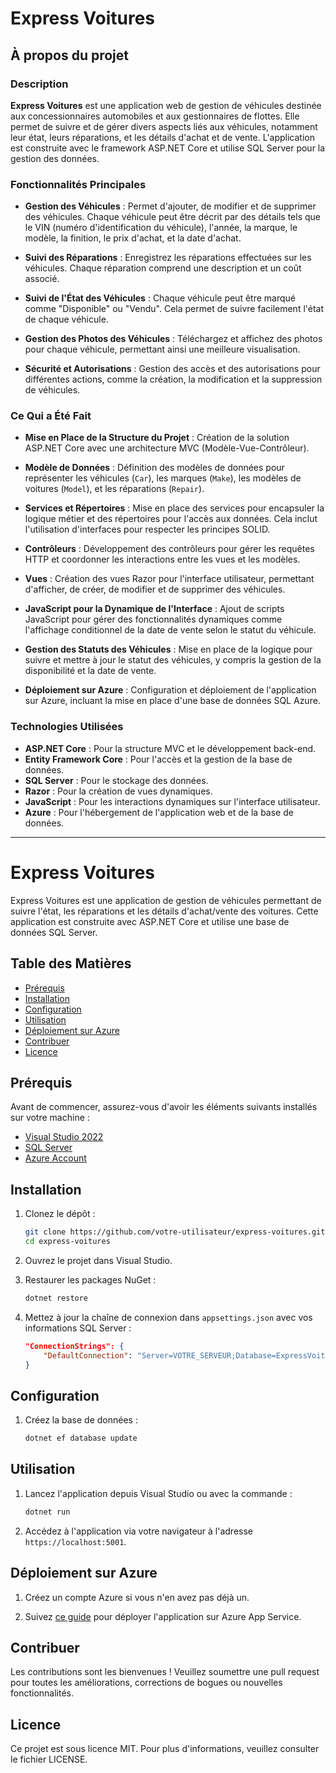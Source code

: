 # Express Voitures

## À propos du projet

### Description

**Express Voitures** est une application web de gestion de véhicules destinée aux concessionnaires automobiles et aux gestionnaires de flottes. 
Elle permet de suivre et de gérer divers aspects liés aux véhicules, notamment leur état, leurs réparations, et les détails d'achat et de vente. 
L'application est construite avec le framework ASP.NET Core et utilise SQL Server pour la gestion des données.

### Fonctionnalités Principales

- **Gestion des Véhicules** : Permet d'ajouter, de modifier et de supprimer des véhicules.
  Chaque véhicule peut être décrit par des détails tels que le VIN (numéro d'identification du véhicule), l'année, la marque, le modèle, la finition, le prix d'achat, et la date d'achat.

- **Suivi des Réparations** : Enregistrez les réparations effectuées sur les véhicules. Chaque réparation comprend une description et un coût associé.

- **Suivi de l'État des Véhicules** : Chaque véhicule peut être marqué comme "Disponible" ou "Vendu". Cela permet de suivre facilement l'état de chaque véhicule.

- **Gestion des Photos des Véhicules** : Téléchargez et affichez des photos pour chaque véhicule, permettant ainsi une meilleure visualisation.

- **Sécurité et Autorisations** : Gestion des accès et des autorisations pour différentes actions, comme la création, la modification et la suppression de véhicules.

### Ce Qui a Été Fait

- **Mise en Place de la Structure du Projet** : Création de la solution ASP.NET Core avec une architecture MVC (Modèle-Vue-Contrôleur).

- **Modèle de Données** : Définition des modèles de données pour représenter les véhicules (`Car`), les marques (`Make`), les modèles de voitures (`Model`), et les réparations (`Repair`).

- **Services et Répertoires** : Mise en place des services pour encapsuler la logique métier et des répertoires pour l'accès aux données. Cela inclut l'utilisation d'interfaces pour respecter les principes SOLID.

- **Contrôleurs** : Développement des contrôleurs pour gérer les requêtes HTTP et coordonner les interactions entre les vues et les modèles.

- **Vues** : Création des vues Razor pour l'interface utilisateur, permettant d'afficher, de créer, de modifier et de supprimer des véhicules.

- **JavaScript pour la Dynamique de l'Interface** : Ajout de scripts JavaScript pour gérer des fonctionnalités dynamiques comme l'affichage conditionnel de la date de vente selon le statut du véhicule.

- **Gestion des Statuts des Véhicules** : Mise en place de la logique pour suivre et mettre à jour le statut des véhicules, y compris la gestion de la disponibilité et la date de vente.

- **Déploiement sur Azure** : Configuration et déploiement de l'application sur Azure, incluant la mise en place d'une base de données SQL Azure.

### Technologies Utilisées

- **ASP.NET Core** : Pour la structure MVC et le développement back-end.
- **Entity Framework Core** : Pour l'accès et la gestion de la base de données.
- **SQL Server** : Pour le stockage des données.
- **Razor** : Pour la création de vues dynamiques.
- **JavaScript** : Pour les interactions dynamiques sur l'interface utilisateur.
- **Azure** : Pour l'hébergement de l'application web et de la base de données.

---

# Express Voitures

Express Voitures est une application de gestion de véhicules permettant de suivre l'état, les réparations et les détails d'achat/vente des voitures. 
Cette application est construite avec ASP.NET Core et utilise une base de données SQL Server.

## Table des Matières

- [Prérequis](#prérequis)
- [Installation](#installation)
- [Configuration](#configuration)
- [Utilisation](#utilisation)
- [Déploiement sur Azure](#déploiement-sur-azure)
- [Contribuer](#contribuer)
- [Licence](#licence)

## Prérequis

Avant de commencer, assurez-vous d'avoir les éléments suivants installés sur votre machine :

- [Visual Studio 2022](https://visualstudio.microsoft.com/vs/)
- [SQL Server](https://www.microsoft.com/fr-fr/sql-server/sql-server-downloads)
- [Azure Account](https://azure.microsoft.com/en-us/free/)

## Installation

1. Clonez le dépôt :

   ```bash
   git clone https://github.com/votre-utilisateur/express-voitures.git
   cd express-voitures
   ```

2. Ouvrez le projet dans Visual Studio.

3. Restaurer les packages NuGet :

   ```bash
   dotnet restore
   ```

4. Mettez à jour la chaîne de connexion dans `appsettings.json` avec vos informations SQL Server :

   ```json
   "ConnectionStrings": {
       "DefaultConnection": "Server=VOTRE_SERVEUR;Database=ExpressVoitures;Trusted_Connection=True;MultipleActiveResultSets=true;"
   }
   ```

## Configuration

1. Créez la base de données :

   ```bash
   dotnet ef database update
   ```

## Utilisation

1. Lancez l'application depuis Visual Studio ou avec la commande :

   ```bash
   dotnet run
   ```

2. Accédez à l'application via votre navigateur à l'adresse `https://localhost:5001`.

## Déploiement sur Azure

1. Créez un compte Azure si vous n'en avez pas déjà un.

2. Suivez [ce guide](https://learn.microsoft.com/fr-fr/aspnet/core/tutorials/publish-to-azure-webapp-using-vs) pour déployer l'application sur Azure App Service.

## Contribuer

Les contributions sont les bienvenues ! Veuillez soumettre une pull request pour toutes les améliorations, corrections de bogues ou nouvelles fonctionnalités.

## Licence

Ce projet est sous licence MIT. Pour plus d'informations, veuillez consulter le fichier LICENSE.
